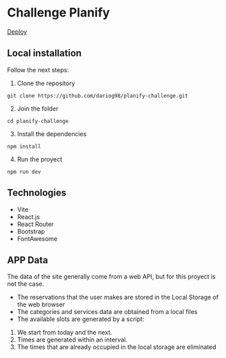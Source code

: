 # Challenge Planify

[Deploy]()

## Local installation

Follow the next steps:

1. Clone the repository
```
git clone https://github.com/dariog98/planify-challenge.git
```

2. Join the folder
```
cd planify-challenge
```

3. Install the dependencies
```
npm install
```

4. Run the proyect
```
npm run dev
```

## Technologies

- Vite
- React.js
- React Router
- Bootstrap
- FontAwesome

## APP Data

The data of the site generally come from a web API, but for this proyect is not the case.

- The reservations that the user makes are stored in the Local Storage of the web browser
- The categories and services data are obtained from a local files
- The available slots are generated by a script:
1. We start from today and the next.
2. Times are generated within an interval.
3. The times that are already occupied in the local storage are eliminated